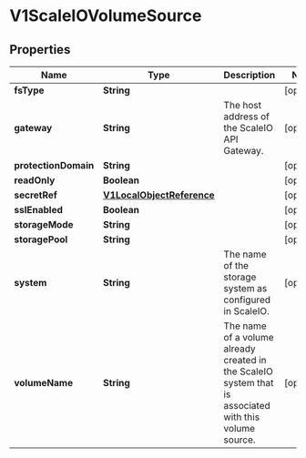 

# V1ScaleIOVolumeSource

## Properties

Name | Type | Description | Notes
------------ | ------------- | ------------- | -------------
**fsType** | **String** |  |  [optional]
**gateway** | **String** | The host address of the ScaleIO API Gateway. |  [optional]
**protectionDomain** | **String** |  |  [optional]
**readOnly** | **Boolean** |  |  [optional]
**secretRef** | [**V1LocalObjectReference**](V1LocalObjectReference.md) |  |  [optional]
**sslEnabled** | **Boolean** |  |  [optional]
**storageMode** | **String** |  |  [optional]
**storagePool** | **String** |  |  [optional]
**system** | **String** | The name of the storage system as configured in ScaleIO. |  [optional]
**volumeName** | **String** | The name of a volume already created in the ScaleIO system that is associated with this volume source. |  [optional]



